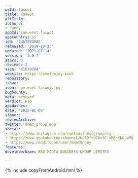 ```yaml
---
wsId: faswet
title: Faswet
altTitle: 
authors:
- danny
appId: com.emet.faswet
appCountry: us
idd: '1457853582'
released: '2019-10-25'
updated: '2021-07-14'
version: '2.9.7'
stars: 5
reviews: 2
size: '41078784'
website: https://emetenjoy.com/
repository: 
issue: 
icon: com.emet.faswet.jpg
bugbounty: 
meta: removed
verdict: wip
appHashes: 
date: '2025-01-09'
signer: 
reviewArchive: 
twitter: emet_group_eng
social:
- https://www.instagram.com/emetbusinessgroupeng
- https://www.youtube.com/channel/UCI2fkUC8efC-oP8nKkO_wMQ
- https://www.reddit.com/user/EmetEnjoy
features: 
developerName: EBG MALTA BUSINESS GROUP LIMITED

---
```


{% include copyFromAndroid.html %}